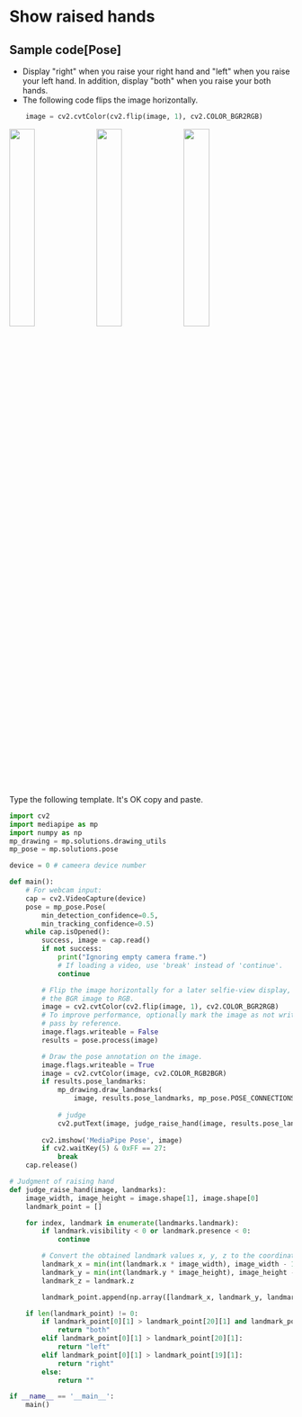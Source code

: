 # Show raised hands
## Sample code[Pose]
 - Display "right" when you raise your right hand and "left" when you raise your left hand. In addition, display "both" when you raise your both hands. 
 - The following code flips the image horizontally.
```python
    image = cv2.cvtColor(cv2.flip(image, 1), cv2.COLOR_BGR2RGB)
```
<image src="../image/pose_q2-1.png" width="30%" height="30%"> <image src="../image/pose_q2-2.png" width="30%" height="30%"> <image src="../image/pose_q2-3.png" width="30%" height="30%"><br>

Type the following template. It's OK copy and paste.

```python
import cv2
import mediapipe as mp
import numpy as np
mp_drawing = mp.solutions.drawing_utils
mp_pose = mp.solutions.pose

device = 0 # cameera device number

def main():
    # For webcam input:
    cap = cv2.VideoCapture(device)
    pose = mp_pose.Pose(
        min_detection_confidence=0.5,
        min_tracking_confidence=0.5)
    while cap.isOpened():
        success, image = cap.read()
        if not success:
            print("Ignoring empty camera frame.")
            # If loading a video, use 'break' instead of 'continue'.
            continue

        # Flip the image horizontally for a later selfie-view display, and convert
        # the BGR image to RGB.
        image = cv2.cvtColor(cv2.flip(image, 1), cv2.COLOR_BGR2RGB)
        # To improve performance, optionally mark the image as not writeable to
        # pass by reference.
        image.flags.writeable = False
        results = pose.process(image)

        # Draw the pose annotation on the image.
        image.flags.writeable = True
        image = cv2.cvtColor(image, cv2.COLOR_RGB2BGR)
        if results.pose_landmarks:
            mp_drawing.draw_landmarks(
                image, results.pose_landmarks, mp_pose.POSE_CONNECTIONS)
            
            # judge
            cv2.putText(image, judge_raise_hand(image, results.pose_landmarks), (30, 30), cv2.FONT_HERSHEY_SIMPLEX, 1, (0,0,255), 2)
            
        cv2.imshow('MediaPipe Pose', image)
        if cv2.waitKey(5) & 0xFF == 27:
            break
    cap.release()

# Judgment of raising hand
def judge_raise_hand(image, landmarks):
    image_width, image_height = image.shape[1], image.shape[0]
    landmark_point = []

    for index, landmark in enumerate(landmarks.landmark):
        if landmark.visibility < 0 or landmark.presence < 0:
            continue

        # Convert the obtained landmark values x, y, z to the coordinates on the image
        landmark_x = min(int(landmark.x * image_width), image_width - 1)
        landmark_y = min(int(landmark.y * image_height), image_height - 1)
        landmark_z = landmark.z

        landmark_point.append(np.array([landmark_x, landmark_y, landmark_z], dtype=int))

    if len(landmark_point) != 0:
        if landmark_point[0][1] > landmark_point[20][1] and landmark_point[0][1] > landmark_point[19][1]:
            return "both"
        elif landmark_point[0][1] > landmark_point[20][1]:
            return "left"
        elif landmark_point[0][1] > landmark_point[19][1]:
            return "right"
        else:
            return ""

if __name__ == '__main__':
    main()
```
